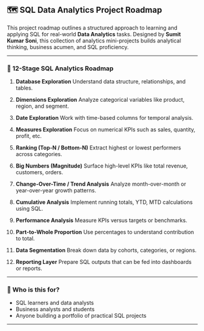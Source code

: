 ## 🗺️ SQL Data Analytics Project Roadmap

This project roadmap outlines a structured approach to learning and applying SQL for real-world **Data Analytics** tasks. Designed by **Sumit Kumar Soni**,
this collection of analytics mini-projects builds analytical thinking, business acumen, and SQL proficiency.

---

### 🔢 12-Stage SQL Analytics Roadmap

1. **Database Exploration**
   Understand data structure, relationships, and tables.

2. **Dimensions Exploration**
   Analyze categorical variables like product, region, and segment.

3. **Date Exploration**
   Work with time-based columns for temporal analysis.

4. **Measures Exploration**
   Focus on numerical KPIs such as sales, quantity, profit, etc.

5. **Ranking (Top-N / Bottom-N)**
   Extract highest or lowest performers across categories.

6. **Big Numbers (Magnitude)**
   Surface high-level KPIs like total revenue, customers, orders.

7. **Change-Over-Time / Trend Analysis**
   Analyze month-over-month or year-over-year growth patterns.

8. **Cumulative Analysis**
   Implement running totals, YTD, MTD calculations using SQL.

9. **Performance Analysis**
   Measure KPIs versus targets or benchmarks.

10. **Part-to-Whole Proportion**
    Use percentages to understand contribution to total.

11. **Data Segmentation**
    Break down data by cohorts, categories, or regions.

12. **Reporting Layer**
    Prepare SQL outputs that can be fed into dashboards or reports.

---

### 🎯 Who is this for?

* SQL learners and data analysts
* Business analysts and students
* Anyone building a portfolio of practical SQL projects

---
